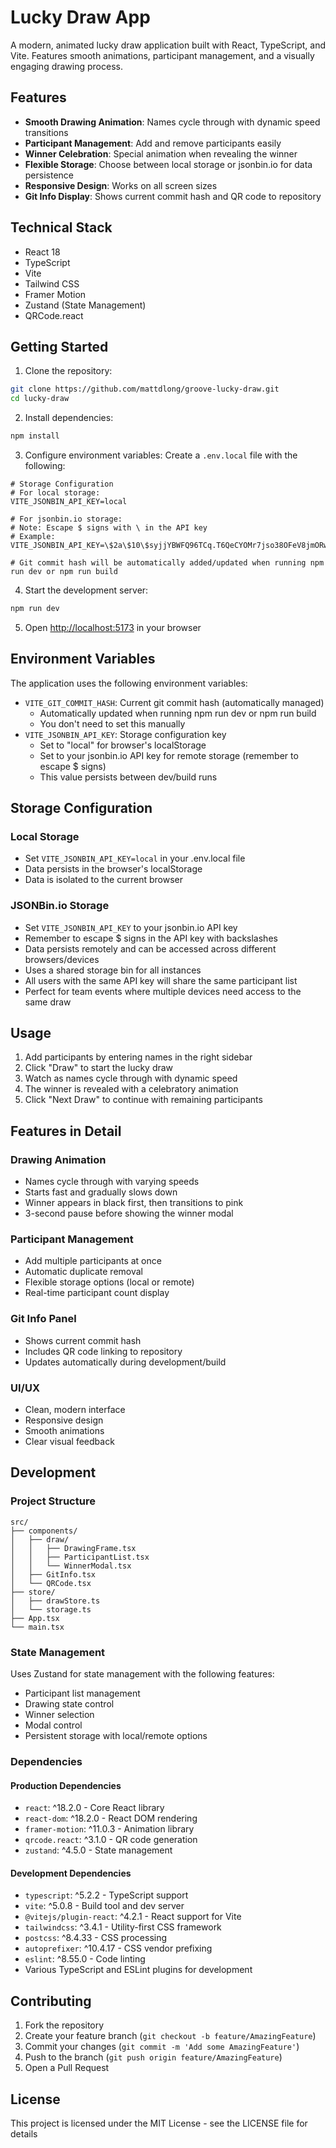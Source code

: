 # Lucky Draw App

A modern, animated lucky draw application built with React, TypeScript, and Vite. Features smooth animations, participant management, and a visually engaging drawing process.

## Features

- **Smooth Drawing Animation**: Names cycle through with dynamic speed transitions
- **Participant Management**: Add and remove participants easily
- **Winner Celebration**: Special animation when revealing the winner
- **Flexible Storage**: Choose between local storage or jsonbin.io for data persistence
- **Responsive Design**: Works on all screen sizes
- **Git Info Display**: Shows current commit hash and QR code to repository

## Technical Stack

- React 18
- TypeScript
- Vite
- Tailwind CSS
- Framer Motion
- Zustand (State Management)
- QRCode.react

## Getting Started

1. Clone the repository:
```bash
git clone https://github.com/mattdlong/groove-lucky-draw.git
cd lucky-draw
```

2. Install dependencies:
```bash
npm install
```

3. Configure environment variables:
Create a `.env.local` file with the following:

```env
# Storage Configuration
# For local storage:
VITE_JSONBIN_API_KEY=local

# For jsonbin.io storage:
# Note: Escape $ signs with \ in the API key
# Example: VITE_JSONBIN_API_KEY=\$2a\$10\$syjjYBWFQ96TCq.T6QeCYOMr7jso38OFeV8jmORwAEqsZPlpZDPlS

# Git commit hash will be automatically added/updated when running npm run dev or npm run build
```

4. Start the development server:
```bash
npm run dev
```

5. Open [http://localhost:5173](http://localhost:5173) in your browser

## Environment Variables

The application uses the following environment variables:

- `VITE_GIT_COMMIT_HASH`: Current git commit hash (automatically managed)
  - Automatically updated when running npm run dev or npm run build
  - You don't need to set this manually
- `VITE_JSONBIN_API_KEY`: Storage configuration key
  - Set to "local" for browser's localStorage
  - Set to your jsonbin.io API key for remote storage (remember to escape $ signs)
  - This value persists between dev/build runs

## Storage Configuration

### Local Storage
- Set `VITE_JSONBIN_API_KEY=local` in your .env.local file
- Data persists in the browser's localStorage
- Data is isolated to the current browser

### JSONBin.io Storage
- Set `VITE_JSONBIN_API_KEY` to your jsonbin.io API key
- Remember to escape $ signs in the API key with backslashes
- Data persists remotely and can be accessed across different browsers/devices
- Uses a shared storage bin for all instances
- All users with the same API key will share the same participant list
- Perfect for team events where multiple devices need access to the same draw

## Usage

1. Add participants by entering names in the right sidebar
2. Click "Draw" to start the lucky draw
3. Watch as names cycle through with dynamic speed
4. The winner is revealed with a celebratory animation
5. Click "Next Draw" to continue with remaining participants

## Features in Detail

### Drawing Animation
- Names cycle through with varying speeds
- Starts fast and gradually slows down
- Winner appears in black first, then transitions to pink
- 3-second pause before showing the winner modal

### Participant Management
- Add multiple participants at once
- Automatic duplicate removal
- Flexible storage options (local or remote)
- Real-time participant count display

### Git Info Panel
- Shows current commit hash
- Includes QR code linking to repository
- Updates automatically during development/build

### UI/UX
- Clean, modern interface
- Responsive design
- Smooth animations
- Clear visual feedback

## Development

### Project Structure
```
src/
├── components/
│   ├── draw/
│   │   ├── DrawingFrame.tsx
│   │   ├── ParticipantList.tsx
│   │   └── WinnerModal.tsx
│   ├── GitInfo.tsx
│   └── QRCode.tsx
├── store/
│   ├── drawStore.ts
│   └── storage.ts
├── App.tsx
└── main.tsx
```

### State Management
Uses Zustand for state management with the following features:
- Participant list management
- Drawing state control
- Winner selection
- Modal control
- Persistent storage with local/remote options

### Dependencies

#### Production Dependencies
- `react`: ^18.2.0 - Core React library
- `react-dom`: ^18.2.0 - React DOM rendering
- `framer-motion`: ^11.0.3 - Animation library
- `qrcode.react`: ^3.1.0 - QR code generation
- `zustand`: ^4.5.0 - State management

#### Development Dependencies
- `typescript`: ^5.2.2 - TypeScript support
- `vite`: ^5.0.8 - Build tool and dev server
- `@vitejs/plugin-react`: ^4.2.1 - React support for Vite
- `tailwindcss`: ^3.4.1 - Utility-first CSS framework
- `postcss`: ^8.4.33 - CSS processing
- `autoprefixer`: ^10.4.17 - CSS vendor prefixing
- `eslint`: ^8.55.0 - Code linting
- Various TypeScript and ESLint plugins for development

## Contributing

1. Fork the repository
2. Create your feature branch (`git checkout -b feature/AmazingFeature`)
3. Commit your changes (`git commit -m 'Add some AmazingFeature'`)
4. Push to the branch (`git push origin feature/AmazingFeature`)
5. Open a Pull Request

## License

This project is licensed under the MIT License - see the LICENSE file for details
